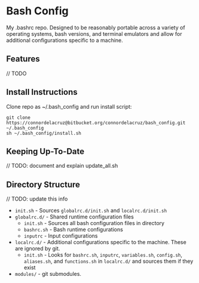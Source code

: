 # Bash Config

My .bashrc repo. Designed to be reasonably portable across a variety of operating systems, bash versions, and terminal emulators and allow for additional configurations specific to a machine.

## Features
// TODO  

## Install Instructions
Clone repo as ~/.bash_config and run install script:
```
git clone https://connordelacruz@bitbucket.org/connordelacruz/bash_config.git ~/.bash_config
sh ~/.bash_config/install.sh
```

## Keeping Up-To-Date
// TODO: document and explain update_all.sh

## Directory Structure
// TODO: update this info

* `init.sh` - Sources `globalrc.d/init.sh` and `localrc.d/init.sh`
* `globalrc.d/` - Shared runtime configuration files  
    * `init.sh` - Sources all bash configuration files in directory
    * `bashrc.sh` - Bash runtime configurations
    * `inputrc` - Input configurations
* `localrc.d/` - Additional configurations specific to the machine. These are ignored by git.  
    * `init.sh` - Looks for `bashrc.sh`, `inputrc`, `variables.sh`, `config.sh`, `aliases.sh`, and `functions.sh` in `localrc.d/` and sources them if they exist
* `modules/` - git submodules.  
